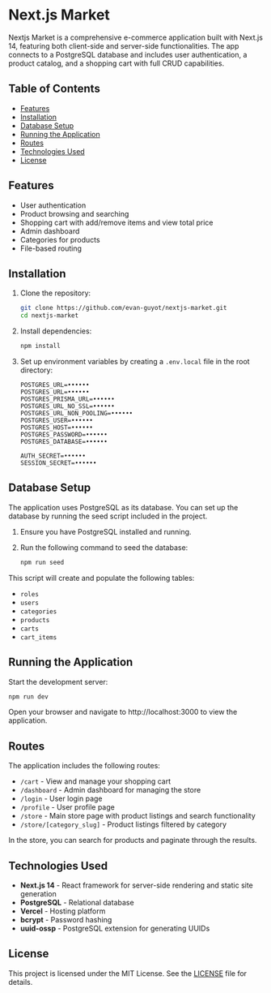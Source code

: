 # Next.js Market

Nextjs Market is a comprehensive e-commerce application built with Next.js 14, featuring both client-side and server-side functionalities. The app connects to a PostgreSQL database and includes user authentication, a product catalog, and a shopping cart with full CRUD capabilities.

## Table of Contents

- [Features](#features)
- [Installation](#installation)
- [Database Setup](#database-setup)
- [Running the Application](#running-the-application)
- [Routes](#routes)
- [Technologies Used](#technologies-used)
- [License](#license)

## Features

- User authentication
- Product browsing and searching
- Shopping cart with add/remove items and view total price
- Admin dashboard
- Categories for products
- File-based routing

## Installation

1. Clone the repository:

    ```bash
    git clone https://github.com/evan-guyot/nextjs-market.git
    cd nextjs-market
    ```

2. Install dependencies:

    ```bash
    npm install
    ```

3. Set up environment variables by creating a `.env.local` file in the root directory:

    ```plaintext
    POSTGRES_URL=••••••
    POSTGRES_URL=••••••
    POSTGRES_PRISMA_URL=••••••
    POSTGRES_URL_NO_SSL=••••••
    POSTGRES_URL_NON_POOLING=••••••
    POSTGRES_USER=••••••
    POSTGRES_HOST=••••••
    POSTGRES_PASSWORD=••••••
    POSTGRES_DATABASE=••••••

    AUTH_SECRET=••••••
    SESSION_SECRET=••••••
    ```

## Database Setup

The application uses PostgreSQL as its database. You can set up the database by running the seed script included in the project.

1. Ensure you have PostgreSQL installed and running.
2. Run the following command to seed the database:

    ```bash
    npm run seed
    ```

This script will create and populate the following tables:

- `roles`
- `users`
- `categories`
- `products`
- `carts`
- `cart_items`

## Running the Application

Start the development server:

```bash
npm run dev
```

Open your browser and navigate to http://localhost:3000 to view the application.

## Routes

The application includes the following routes:

- `/cart` - View and manage your shopping cart
- `/dashboard` - Admin dashboard for managing the store
- `/login` - User login page
- `/profile` - User profile page
- `/store` - Main store page with product listings and search functionality
- `/store/[category_slug]` - Product listings filtered by category

In the store, you can search for products and paginate through the results.

## Technologies Used

- **Next.js 14** - React framework for server-side rendering and static site generation
- **PostgreSQL** - Relational database
- **Vercel** - Hosting platform
- **bcrypt** - Password hashing
- **uuid-ossp** - PostgreSQL extension for generating UUIDs


## License

This project is licensed under the MIT License. See the [LICENSE](LICENSE) file for details.

